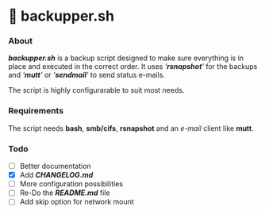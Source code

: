 # 💾 backupper.sh

### About

***backupper.sh*** is a backup script designed to make sure everything is in place and executed in the correct order. It uses *'**rsnapshot**'* for the backups and *'**mutt**'* or *'**sendmail**'* to send status e-mails. 

The script is highly configurarable to suit most needs.



### Requirements

The script needs **bash**, **smb/cifs**, **rsnapshot** and an *e-mail* client like **mutt**.



### Todo

- [ ] Better documentation
- [x] Add ***CHANGELOG.md***
- [ ] More configuration possibilities
- [ ] Re-Do the ***README.md*** file
- [ ] Add skip option for network mount
